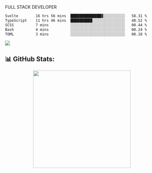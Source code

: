 FULL  STACK DEVELOPER

 <!--START_SECTION:waka-->

```txt
Svelte        16 hrs 56 mins  ██████████████▓░░░░░░░░░░   58.31 %
TypeScript    11 hrs 46 mins  ██████████░░░░░░░░░░░░░░░   40.52 %
SCSS          7 mins          ░░░░░░░░░░░░░░░░░░░░░░░░░   00.44 %
Bash          4 mins          ░░░░░░░░░░░░░░░░░░░░░░░░░   00.24 %
TOML          3 mins          ░░░░░░░░░░░░░░░░░░░░░░░░░   00.18 %
```

<!--END_SECTION:waka-->

  <p align="start">
   
<a href="https://linkedin.com/in/Abhishek">
<img src="https://skillicons.dev/icons?i=cpp,java,python,html,css,js,postgres,mongodb,linux,bash,git,github,react,express,nodejs,nextjs,gcp,docker,vscode,postman,powershell,githubactions,&theme=dark&perline=10" />
</a>
</p>



## 📊 GitHub Stats:

 <div align="center">

 <!-- github streak start -->

<img width=320 src="https://github-readme-streak-stats.herokuapp.com/?user=Abhishek9503&layout=compact"  />

<!-- github streak end -->
